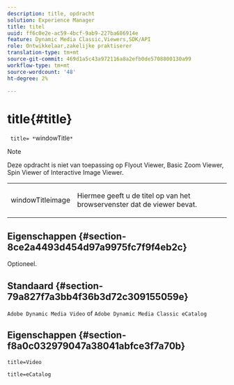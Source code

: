 ```yaml
---
description: title, opdracht
solution: Experience Manager
title: titel
uuid: ff6c0e2e-ac59-4bcf-9ab9-227ba686914e
feature: Dynamic Media Classic,Viewers,SDK/API
role: Ontwikkelaar,zakelijke praktiserer
translation-type: tm+mt
source-git-commit: 469d1a5c43a972116a8a2efb0de5708800130a99
workflow-type: tm+mt
source-wordcount: '48'
ht-degree: 2%

---
```



# title{#title}

` title= *`windowTitle`*`

>[!NOTE]
>
>Deze opdracht is niet van toepassing op Flyout Viewer, Basic Zoom Viewer, Spin Viewer of Interactive Image Viewer.

<table id="table_406072054CBA4A7BAC8E7AD45E361D37"> 
 <tbody> 
  <tr> 
   <td colname="col1"> <p> <span class="codeph"> <span class="varname"> windowTitleimage</span> </span> </p> </td> 
   <td colname="col2"> <p>Hiermee geeft u de titel op van het browservenster dat de viewer bevat. </p> </td> 
  </tr> 
 </tbody> 
</table>

## Eigenschappen {#section-8ce2a4493d454d97a9975fc7f9f4eb2c}

Optioneel.

## Standaard {#section-79a827f7a3bb4f36b3d72c309155059e}

`Adobe Dynamic Media Video` of  `Adobe Dynamic Media Classic eCatalog`

## Eigenschappen {#section-f8a0c032979047a38041abfce3f7a70b}

`title=Video`

`title=eCatalog`
